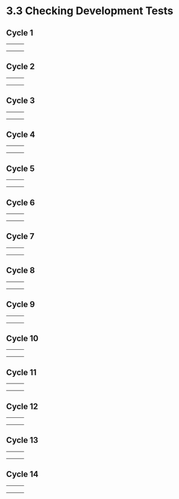 # 3.3 Checking Development Tests

## Cycle 1

|   |   |   |
| - | - | - |
|   |   |   |
|   |   |   |
|   |   |   |

## Cycle 2

|   |   |   |
| - | - | - |
|   |   |   |
|   |   |   |
|   |   |   |

## Cycle 3

|   |   |   |
| - | - | - |
|   |   |   |
|   |   |   |
|   |   |   |

## Cycle 4

|   |   |   |
| - | - | - |
|   |   |   |
|   |   |   |
|   |   |   |

## Cycle 5

|   |   |   |
| - | - | - |
|   |   |   |
|   |   |   |
|   |   |   |

## Cycle 6

|   |   |   |
| - | - | - |
|   |   |   |
|   |   |   |
|   |   |   |

## Cycle 7

|   |   |   |
| - | - | - |
|   |   |   |
|   |   |   |
|   |   |   |

## Cycle 8

|   |   |   |
| - | - | - |
|   |   |   |
|   |   |   |
|   |   |   |

## Cycle 9

|   |   |   |
| - | - | - |
|   |   |   |
|   |   |   |
|   |   |   |

## Cycle 10

|   |   |   |
| - | - | - |
|   |   |   |
|   |   |   |
|   |   |   |

## Cycle 11

|   |   |   |
| - | - | - |
|   |   |   |
|   |   |   |
|   |   |   |

## Cycle 12

|   |   |   |
| - | - | - |
|   |   |   |
|   |   |   |
|   |   |   |

## Cycle 13

|   |   |   |
| - | - | - |
|   |   |   |
|   |   |   |
|   |   |   |

## Cycle 14

|   |   |   |
| - | - | - |
|   |   |   |
|   |   |   |
|   |   |   |
